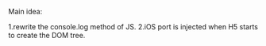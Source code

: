 Main idea: 

  1.rewrite the console.log method of JS.       2.iOS port is injected when H5 starts to create the DOM tree.


